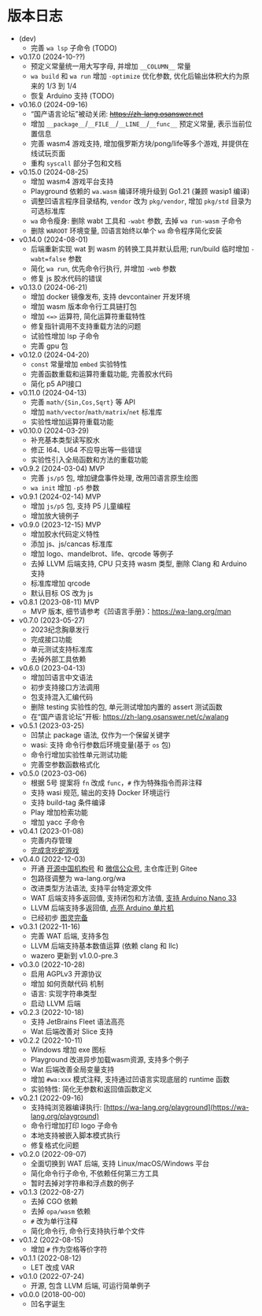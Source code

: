 # 版本日志

- (dev)
  - 完善 `wa lsp` 子命令 (TODO)
- v0.17.0 (2024-10-??)
  - 预定义常量统一用大写字母, 并增加 `__COLUMN__` 常量
  - `wa build` 和 `wa run` 增加 `-optimize` 优化参数, 优化后输出体积大约为原来的 1/3 到 1/4
  - 恢复 Arduino 支持 (TODO)
- v0.16.0 (2024-09-16)
  - “国产语言论坛”被动关闭: ~~https://zh-lang.osanswer.net~~
  - 增加 `__package__`/`__FILE__`/`__LINE__`/`__func__` 预定义常量, 表示当前位置信息
  - 完善 wasm4 游戏支持, 增加俄罗斯方块/pong/life等多个游戏, 并提供在线试玩页面
  - 重构 `syscall` 部分子包和文档
- v0.15.0 (2024-08-25)
  - 增加 wasm4 游戏平台支持
  - Playground 依赖的 `wa.wasm` 编译环境升级到 Go1.21 (兼顾 wasip1 编译)
  - 调整凹语言程序目录结构, `vendor` 改为 `pkg/vendor`, 增加 `pkg/std` 目录为可选标准库
  - `wa` 命令瘦身: 删除 wabt 工具和 `-wabt` 参数, 去掉 `wa run-wasm` 子命令
  - 删除 `WAROOT` 环境变量, 凹语言始终以单个 `wa` 命令程序简化安装
- v0.14.0 (2024-08-01)
  - 后端重新实现 wat 到 wasm 的转换工具并默认启用; run/build 临时增加 `-wabt=false` 参数
  - 简化 `wa run`, 优先命令行执行, 并增加 `-web` 参数
  - 修复 js 胶水代码的错误
- v0.13.0 (2024-06-21)
  - 增加 docker 镜像发布, 支持 devcontainer 开发环境
  - 增加 wasm 版本命令行工具链打包
  - 增加 `<=>` 运算符, 简化运算符重载特性
  - 修复指针调用不支持重载方法的问题
  - 试验性增加 lsp 子命令
  - 完善 gpu 包
- v0.12.0 (2024-04-20)
  - `const` 常量增加 `embed` 实验特性
  - 完善函数重载和运算符重载功能, 完善胶水代码
  - 简化 p5 API接口
- v0.11.0 (2024-04-13)
  - 完善 `math/{Sin,Cos,Sqrt}` 等 API
  - 增加 `math/vector`/`math/matrix`/`net` 标准库
  - 实验性增加运算符重载功能
- v0.10.0 (2024-03-29)
  - 补充基本类型读写胶水
  - 修正 I64、U64 不应导出等一些错误
  - 实验性引入全局函数和方法的重载功能
- v0.9.2 (2024-03-04) MVP
  - 完善 `js/p5` 包, 增加键盘事件处理, 改用凹语言原生绘图
  - `wa init` 增加 `-p5` 参数
- v0.9.1 (2024-02-14) MVP
  - 增加 `js/p5` 包, 支持 P5 儿童编程
  - 增加放大镜例子
- v0.9.0 (2023-12-15) MVP
  - 增加胶水代码定义特性
  - 添加 js、js/cancas 标准库
  - 增加 logo、mandelbrot、life、qrcode 等例子
  - 去掉 LLVM 后端支持, CPU 只支持 wasm 类型, 删除 Clang 和 Arduino 支持
  - 标准库增加 qrcode
  - 默认目标 OS 改为 js
- v0.8.1 (2023-08-11) MVP
  - MVP 版本, 细节请参考《凹语言手册》：https://wa-lang.org/man
- v0.7.0 (2023-05-27)
  - 2023纪念胸章发行
  - 完成接口功能
  - 单元测试支持标准库
  - 去掉外部工具依赖
- v0.6.0 (2023-04-13)
  - 增加凹语言中文语法
  - 初步支持接口方法调用
  - 包支持混入汇编代码
  - 删除 testing 实验性的包, 单元测试增加内置的 assert 测试函数
  - 在“国产语言论坛”开板: https://zh-lang.osanswer.net/c/walang
- v0.5.1 (2023-03-25)
  - 凹禁止 package 语法, 仅作为一个保留关键字
  - wasi: 支持 命令行参数后环境变量(基于 `os` 包)
  - 命令行增加实验性单元测试功能
  - 完善空参数函数格式化
- v0.5.0 (2023-03-06)
  - 根据 5号 提案将 `fn` 改成 `func`，`#` 作为特殊指令而非注释
  - 支持 wasi 规范, 输出的支持 Docker 环境运行
  - 支持 build-tag 条件编译
  - Play 增加检索功能
  - 增加 yacc 子命令
- v0.4.1 (2023-01-08)
  - 完善内存管理
  - [完成贪吃蛇游戏](https://wa-lang.org/smalltalk/st0018.html)
- v0.4.0 (2022-12-03)
  - 开通 [开源中国机构号](https://my.oschina.net/walang) 和 [微信公众号](https://wa-lang.org/community/), 主仓库迁到 Gitee
  - 包路径调整为 wa-lang.org/wa
  - 改进类型方法语法, 支持平台特定源文件
  - WAT 后端支持多返回值, 支持闭包和方法值, [支持 Arduino Nano 33](https://wa-lang.org/smalltalk/st0015.html)
  - LLVM 后端支持多返回值, [点亮 Arduino 单片机](https://wa-lang.org/smalltalk/st0014.html)
  - 已经初步 [图灵完备](https://wa-lang.org/smalltalk/st0013.html)
- v0.3.1 (2022-11-16)
  - 完善 WAT 后端, 支持多包
  - LLVM 后端支持基本数值运算 (依赖 clang 和 llc)
  - wazero 更新到 v1.0.0-pre.3
- v0.3.0 (2022-10-28)
  - 启用 AGPLv3 开源协议
  - 增加 如何贡献代码 机制
  - 语言: 实现字符串类型
  - 启动 LLVM 后端
- v0.2.3 (2022-10-18)
  - 支持 JetBrains Fleet 语法高亮
  - Wat 后端改善对 Slice 支持
- v0.2.2 (2022-10-11)
  - Windows 增加 exe 图标
  - Playground 改进异步加载wasm资源, 支持多个例子
  - Wat 后端改善全局变量支持
  - 增加 `#wa:xxx` 模式注释, 支持通过凹语言实现底层的 runtime 函数
  - 实验特性: 简化无参数和返回值函数定义
- v0.2.1 (2022-09-16)
  - 支持纯浏览器编译执行: [https://wa-lang.org/playground](https://wa-lang.org/playground)
  - 命令行增加打印 logo 子命令
  - 本地支持被嵌入脚本模式执行
  - 修复格式化问题
- v0.2.0 (2022-09-07)
  - 全面切换到 WAT 后端, 支持 Linux/macOS/Windows 平台
  - 简化命令行子命令, 不依赖任何第三方工具
  - 暂时去掉对字符串和浮点数的例子
- v0.1.3 (2022-08-27)
  - 去掉 CGO 依赖
  - 去掉 `opa/wasm` 依赖
  - `#` 改为单行注释 
  - 简化命令行, 命令行支持执行单个文件
- v0.1.2 (2022-08-15)
  - 增加 `#` 作为空格等价字符
- v0.1.1 (2022-08-12)
  - LET 改成 VAR
- v0.1.0 (2022-07-24)
  - 开源, 包含 LLVM 后端, 可运行简单例子
- v0.0.0 (2018-00-00)
  - 凹名字诞生
